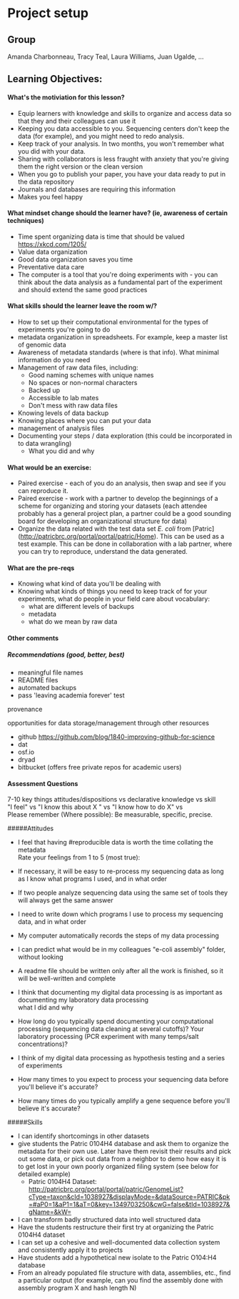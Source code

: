 Project setup
=============

Group
-----
Amanda Charbonneau, Tracy Teal, Laura Williams, Juan Ugalde, ...

Learning Objectives:
-------------------

#### What's the motiviation for this lesson?
* Equip learners with knowledge and skills to organize and access data so that they and their colleagues can use it
* Keeping you data accessible to you. Sequencing centers don't keep the data (for example), and you might need to redo analysis.
* Keep track of your analysis. In two months, you won't remember what you did with your data.
* Sharing with collaborators is less fraught with anxiety that you're giving them the right version or the clean version
* When you go to publish your paper, you have your data ready to put in the data repository
* Journals and databases are requiring this information
* Makes you feel happy 

#### What mindset change should the learner have? (ie, awareness of certain techniques)

* Time spent organizing data is time that should be valued https://xkcd.com/1205/
* Value data organization   
* Good data organization saves you time
* Preventative data care
* The computer is a tool that you're doing experiments with - you can think about the data analysis as a fundamental part of the experiment and should extend the same good practices 

#### What skills should the learner leave the room w/?
* How to set up their computational environmental for the types of experiments you're going to do
* metadata organization in spreadsheets. For example, keep a master list of genomic data
* Awareness of metadata standards (where is that info). What minimal information do you need
* Management of raw data files, including:
  * Good naming schemes with unique names
  * No spaces or non-normal characters
  * Backed up
  * Accessible to lab mates
  * Don't mess with raw data files
* Knowing levels of data backup
* Knowing places where you can put your data
* management of analysis files
* Documenting your steps / data exploration (this could be incorporated in to data wrangling)
  * What you did and why


#### What would be an exercise:

* Paired exercise - each of you do an analysis, then swap and see if you can reproduce it.
* Paired exercise - work with a partner to develop the beginnings of a scheme for organizing and storing your datasets (each attendee probably has a general project plan, a partner could be a good sounding board for developing an organizational structure for data)
* Organize the data related with the test data set *E. coli* from [Patric] (http://patricbrc.org/portal/portal/patric/Home). This can be used as a test example. This can be done in collaboration with a lab partner, where you can try to reproduce, understand the data generated.


#### What are the pre-reqs
* Knowing what kind of data you'll be dealing with
* Knowing what kinds of things you need to keep track of for your experiments, what do people in your field care about
vocabulary:
  * what are different levels of backups
  * metadata
  * what do we mean by raw data

#### Other comments

##### Recommendations (good, better, best)
* meaningful file names
* README files
* automated backups
* pass 'leaving academia forever' test


provenance

opportunities for data storage/management through other resources
- github https://github.com/blog/1840-improving-github-for-science
- dat
- osf.io
- dryad
- bitbucket (offers free private repos for academic users)

#### Assessment Questions

7-10 key things attitudes/dispositions vs declarative knowledge vs skill  
"I feel" vs "I  know this about X " vs "I know how to do X" vs   
Please remember (Where possible): Be measurable, specific, precise. 

#####Attitudes
- I feel that having #reproducible data is worth the time collating the metadata  
Rate your feelings from 1 to 5 (most true): 
 - If necessary, it will be easy to re-process my sequencing data as long as I know what programs I used, and in what order
 - If two people analyze sequencing data using the same set of tools they will always get the same answer
 - I need to write down which programs I use to process my sequencing data, and in what order
 - My computer automatically records the steps of my data processing
 - I can predict what would be in my colleagues "e-coli assembly" folder, without looking
 - A readme file should be written only after all the work is finished, so it will be well-written and complete

- I think that documenting my digital data processing is as important as documenting my laboratory data processing  
what I did and why
 - How long do you typically spend documenting your computational processing (sequencing data cleaning at several cutoffs)?  Your laboratory processing (PCR experiment with many temps/salt concentrations)?
- I think of my digital data processing as hypothesis testing and a series of experiments
 - How many times to you expect to process your sequencing data before you'll believe it's accurate?
 - How many times do you typically amplify a gene sequence before you'll believe it's accurate?

#####Skills
- I can identify shortcomings in other datasets  
 - give students the Patric 0104H4 database and ask them to organize the metadata for their own use. Later have them revisit their results and pick out some data, or pick out data from a neighbor to demo how easy it is to get lost in your own poorly organized filing system (see below for detailed example)  
   - Patric 0104H4 Dataset: http://patricbrc.org/portal/portal/patric/GenomeList?cType=taxon&cId=1038927&displayMode=&dataSource=PATRIC&pk=#aP0=1&aP1=1&aT=0&key=1349703250&cwG=false&tId=1038927&gName=&kW=
- I can transform badly structured data into well structured data
 - Have the students restructure their first try at organizing the Patric 0104H4 dataset
- I can set up a cohesive and well-documented data collection system and consistently apply it to projects
 - Have students add a hypothetical new isolate to the Patric O104:H4 database
 - From an already populated file structure with data, assemblies, etc., find a particular output (for example, can you find the assembly done with assembly program X and hash length N)




